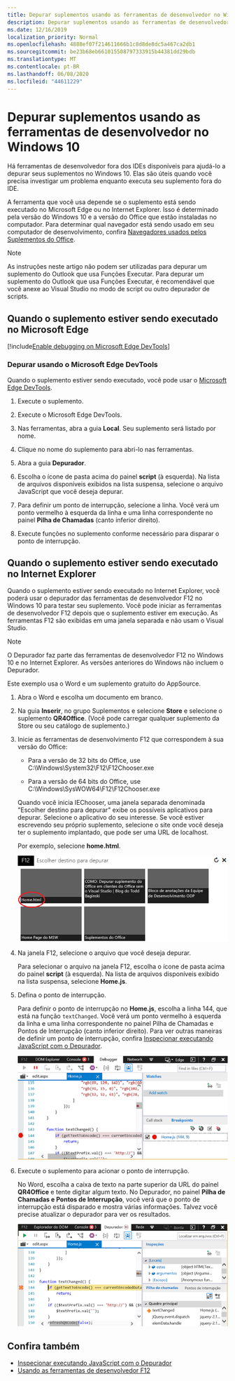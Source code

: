 ```yaml
---
title: Depurar suplementos usando as ferramentas de desenvolvedor no Windows 10
description: Depurar suplementos usando as ferramentas de desenvolvedor do Microsoft Edge no Windows 10
ms.date: 12/16/2019
localization_priority: Normal
ms.openlocfilehash: 4888ef07f214611666b1c8d8de8dc5a467ca2db1
ms.sourcegitcommit: be23b68eb661015508797333915b44381dd29bdb
ms.translationtype: MT
ms.contentlocale: pt-BR
ms.lasthandoff: 06/08/2020
ms.locfileid: "44611229"
---
```

# <a name="debug-add-ins-using-developer-tools-on-windows-10"></a>Depurar suplementos usando as ferramentas de desenvolvedor no Windows 10

Há ferramentas de desenvolvedor fora dos IDEs disponíveis para ajudá-lo a depurar seus suplementos no Windows 10. Elas são úteis quando você precisa investigar um problema enquanto executa seu suplemento fora do IDE.

A ferramenta que você usa depende se o suplemento está sendo executado no Microsoft Edge ou no Internet Explorer. Isso é determinado pela versão do Windows 10 e a versão do Office que estão instaladas no computador. Para determinar qual navegador está sendo usado em seu computador de desenvolvimento, confira [Navegadores usados pelos Suplementos do Office](../concepts/browsers-used-by-office-web-add-ins.md).

> [!NOTE]
> As instruções neste artigo não podem ser utilizadas para depurar um suplemento do Outlook que usa Funções Executar. Para depurar um suplemento do Outlook que usa Funções Executar, é recomendável que você anexe ao Visual Studio no modo de script ou outro depurador de scripts.

## <a name="when-the-add-in-is-running-in-microsoft-edge"></a>Quando o suplemento estiver sendo executado no Microsoft Edge

[!include[Enable debugging on Microsoft Edge DevTools](../includes/enable-debugging-on-edge-devtools.md)]

### <a name="debug-using-microsoft-edge-devtools"></a>Depurar usando o Microsoft Edge DevTools

Quando o suplemento estiver sendo executado, você pode usar o [Microsoft Edge DevTools](https://www.microsoft.com/p/microsoft-edge-devtools-preview/9mzbfrmz0mnj?activetab=pivot%3Aoverviewtab).

1. Execute o suplemento.

2. Execute o Microsoft Edge DevTools.

3. Nas ferramentas, abra a guia **Local**. Seu suplemento será listado por nome.

4. Clique no nome do suplemento para abri-lo nas ferramentas.

5. Abra a guia **Depurador**. 

6. Escolha o ícone de pasta acima do painel **script** (à esquerda). Na lista de arquivos disponíveis exibidos na lista suspensa, selecione o arquivo JavaScript que você deseja depurar.

7. Para definir um ponto de interrupção, selecione a linha. Você verá um ponto vermelho à esquerda da linha e uma linha correspondente no painel **Pilha de Chamadas** (canto inferior direito).

8. Execute funções no suplemento conforme necessário para disparar o ponto de interrupção.

## <a name="when-the-add-in-is-running-in-internet-explorer"></a>Quando o suplemento estiver sendo executado no Internet Explorer

Quando o suplemento estiver sendo executado no Internet Explorer, você poderá usar o depurador das ferramentas de desenvolvedor F12 no Windows 10 para testar seu suplemento. Você pode iniciar as ferramentas de desenvolvedor F12 depois que o suplemento estiver em execução. As ferramentas F12 são exibidas em uma janela separada e não usam o Visual Studio.

> [!NOTE]
> O Depurador faz parte das ferramentas de desenvolvedor F12 no Windows 10 e no Internet Explorer. As versões anteriores do Windows não incluem o Depurador. 

Este exemplo usa o Word e um suplemento gratuito do AppSource.

1. Abra o Word e escolha um documento em branco. 
    
2. Na guia **Inserir**, no grupo Suplementos e selecione **Store** e selecione o suplemento **QR4Office**. (Você pode carregar qualquer suplemento da Store ou seu catálogo de suplemento.)
    
3. Inicie as ferramentas de desenvolvimento F12 que correspondem à sua versão do Office:
    
   - Para a versão de 32 bits do Office, use C:\Windows\System32\F12\F12Chooser.exe
    
   - Para a versão de 64 bits do Office, use C:\Windows\SysWOW64\F12\F12Chooser.exe
    
   Quando você inicia IEChooser, uma janela separada denominada "Escolher destino para depurar" exibe os possíveis aplicativos para depurar. Selecione o aplicativo do seu interesse. Se você estiver escrevendo seu próprio suplemento, selecione o site onde você deseja ter o suplemento implantado, que pode ser uma URL de localhost. 
    
   Por exemplo, selecione **home.html**. 
    
   ![Tela do IEChooser, apontando para o suplemento bolhas](../images/choose-target-to-debug.png)

4. Na janela F12, selecione o arquivo que você deseja depurar.
    
   Para selecionar o arquivo na janela F12, escolha o ícone de pasta acima do painel **script** (à esquerda). Na lista de arquivos disponíveis exibido na lista suspensa, selecione **Home.js**.
    
5. Defina o ponto de interrupção.
    
   Para definir o ponto de interrupção no **Home.js**, escolha a linha 144, que está na função  `textChanged`. Você verá um ponto vermelho à esquerda da linha e uma linha correspondente no painel Pilha de Chamadas e Pontos de Interrupção (canto inferior direito). Para ver outras maneiras de definir um ponto de interrupção, confira [Inspecionar executando JavaScript com o Depurador](/previous-versions/windows/internet-explorer/ie-developer/samples/dn255007(v=vs.85)). 
    
   ![Depurador com ponto de interrupção no arquivo home.js](../images/debugger-home-js-02.png)

6. Execute o suplemento para acionar o ponto de interrupção.
    
   No Word, escolha a caixa de texto na parte superior da URL do painel **QR4Office** e tente digitar algum texto. No Depurador, no painel **Pilha de Chamadas e Pontos de Interrupção**, você verá que o ponto de interrupção está disparado e mostra várias informações. Talvez você precise atualizar o depurador para ver os resultados.
    
   ![Depurador com resultados do ponto de interrupção disparado](../images/debugger-home-js-01.png)


## <a name="see-also"></a>Confira também

- [Inspecionar executando JavaScript com o Depurador](/previous-versions/windows/internet-explorer/ie-developer/samples/dn255007(v=vs.85))
- [Usando as ferramentas de desenvolvedor F12](/previous-versions/windows/internet-explorer/ie-developer/samples/bg182326(v=vs.85))
